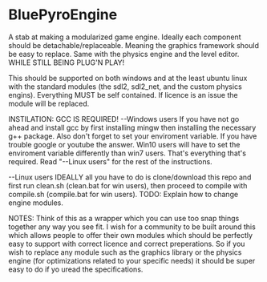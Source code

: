 # BluePyroEngine

A stab at making a modularized game engine.  Ideally each
component should be detachable/replaceable.  Meaning the
graphics framework should be easy to replace.  Same with
the physics engine and the level editor.
WHILE STILL BEING PLUG'N PLAY!

This should be supported on both windows and at the least
ubuntu linux with the standard modules (the sdl2, sdl2_net,
and the custom physics engins).  Everything MUST be self
contained.  If licence is an issue the module will be
replaced.

INSTILATION:
GCC IS REQUIRED!
--Windows users
If you have not go ahead and install gcc by first installing
mingw then installing the necessary g++ package.  Also don't
forget to set your enviroment variable.  If you have trouble
google or youtube the answer.  Win10 users will have to set
the enviroment variable differently than win7 users.  That's
everything that's required.  Read "--Linux users" for the
rest of the instructions.

--Linux users
IDEALLY all you have to do is clone/download this repo and
first run clean.sh (clean.bat for win users), then proceed
to compile with compile.sh (compile.bat for win users).
TODO: Explain how to change engine modules.



NOTES:
Think of this as a wrapper which you can use too snap things
together any way you see fit.  I wish for a community to be
built around this which allows people to offer their own
modules which should be perfectly easy to support with correct
licence and correct preperations.  So if you wish to replace
any module such as the graphics library or the physics engine
(for optimizations related to your specific needs) it should
be super easy to do if yo uread the specifications.